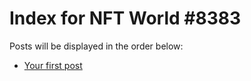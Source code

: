 # Index for NFT World #8383
Posts will be displayed in the order below:

- [Your first post](./001-first.md)

